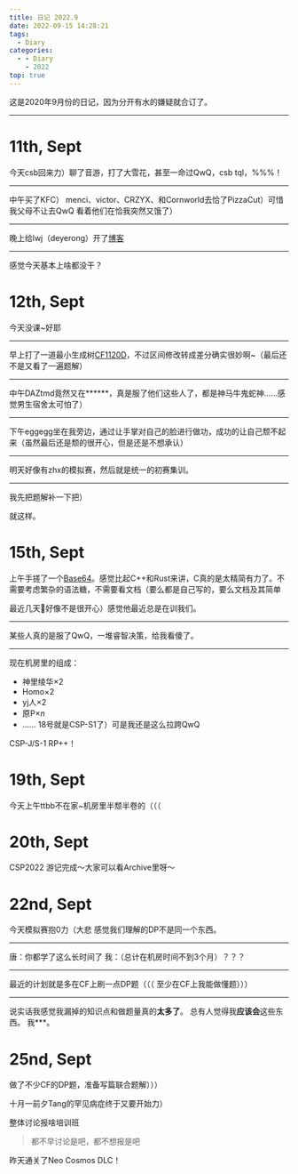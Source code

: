 ```yaml
---
title: 日记 2022.9
date: 2022-09-15 14:28:21
tags:
  - Diary
categories:
  - - Diary
    - 2022
top: true
---
```

 
这是2020年9月份的日记，因为分开有水的嫌疑就合订了。

---
<!-- more -->
# 11th, Sept

今天csb回来力）聊了音游，打了大雪花，甚至一命过QwQ，csb tql，\%\%\%！

---
中午买了KFC）
menci、victor、CRZYX、和Cornworld去恰了PizzaCut）可惜我父母不让去QwQ
看着他们在恰我突然又饿了）

---
晚上给lwj（deyerong）开了[博客](https://deyerong.github.io)

---
感觉今天基本上啥都没干？

# 12th, Sept

今天没课~好耶

---
早上打了一道最小生成树[CF1120D](https://)，不过区间修改转成差分确实很妙啊~（最后还不是又看了一遍题解）

---
中午DAZtmd竟然又在\*\*\*\*\*\*，真是服了他们这些人了，都是神马牛鬼蛇神……感觉男生宿舍太可怕了）

---
下午eggegg坐在我旁边，通过让手掌对自己的脸进行做功，成功的让自己颓不起来（虽然最后还是颓的很开心，但是还是不想承认）

---
明天好像有zhx的模拟赛，然后就是统一的初赛集训。

---
我先把题解补一下把）

就这样。

# 15th, Sept
上午手搓了一个[Base64](https://github.com/DeCalvin2006/b64)。感觉比起C++和Rust来讲，C真的是太精简有力了。不需要考虑繁杂的语法糖，不需要看文档（要么都是自己写的，要么文档及其简单

最近几天🍬好像不是很开心）感觉他最近总是在训我们。

---
某些人真的是服了QwQ，一堆睿智决策，给我看傻了。

---
现在机房里的组成：
- 神里绫华×2
- Homo×2
- yj人×2
- 原P×$n$
- ……
18号就是CSP-S1了）可是我还是这么拉跨QwQ

CSP-J/S-1  RP++！

# 19th, Sept

今天上午ttbb不在家~机房里半颓半卷的（（（

# 20th, Sept
CSP2022 游记完成～大家可以看Archive里呀～

# 22nd, Sept
今天模拟赛抱0力（大悲
感觉我们理解的DP不是同一个东西。

---

唐：你都学了这么长时间了
我：（总计在机房时间不到3个月）？？？

---
最近的计划就是多在CF上刷一点DP题（（（
至少在CF上我能做懂题）））

---
说实话我感觉我漏掉的知识点和做题量真的**太多了**。
总有人觉得我**应该会**这些东西。
我\*\*\*。

# 25nd, Sept
做了不少CF的DP题，准备写篇联合题解）））

十月一前夕Tang的罕见病症终于又要开始力）

整体讨论报啥培训班
> 都不早讨论是吧，都不想报是吧

昨天通关了Neo Cosmos DLC！